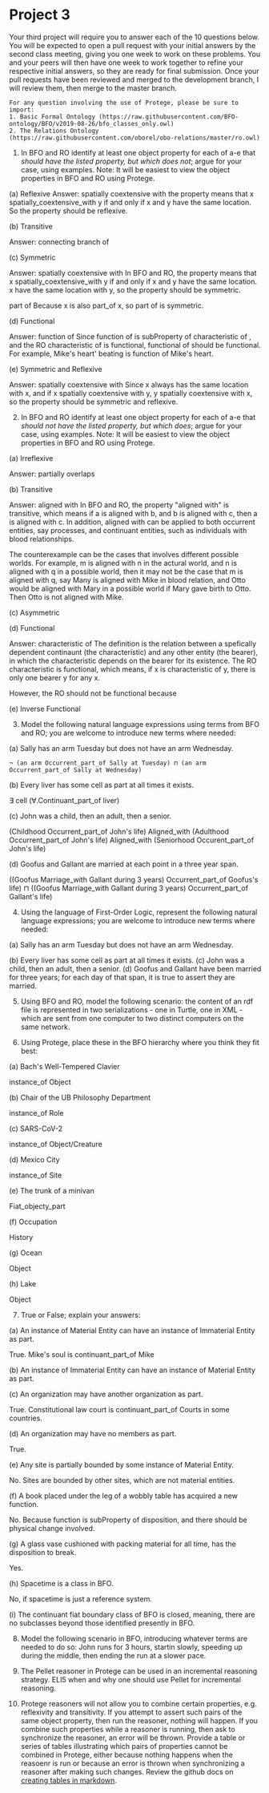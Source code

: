 # Project 3

Your third project will require you to answer each of the 10 questions below.  You will be expected to open a pull request with your initial answers by the second class meeting, giving you one week to work on these problems. You and your peers will then have one week to work together to refine your respective initial answers, so they are ready for final submission. Once your pull requests have been reviewed and merged to the development branch, I will review them, then merge to the master branch. 

```
For any question involving the use of Protege, please be sure to import:
1. Basic Formal Ontology (https://raw.githubusercontent.com/BFO-ontology/BFO/v2019-08-26/bfo_classes_only.owl)
2. The Relations Ontology (https://raw.githubusercontent.com/oborel/obo-relations/master/ro.owl)
```

1. In BFO and RO identify at least one object property for each of a-e that _should have the listed property, but which does not_; argue for your case, using examples. Note: It will be easiest to view the object properties in BFO and RO using Protege.
  
  (a)  Reflexive
  Answer: spatially coextensive with
  the property means that x spatially_coextensive_with y if and only if x and y have the same location. So the property should be reflexive.
  
  
  (b)  Transitive 
  
  Answer: connecting branch of
  
  (c)  Symmetric
  
  Answer: spatially coextensive with
  In BFO and RO, the property means that x spatially_coextensive_with y if and only if x and y have the same location. x have the same location with y, so the property should be symmetric.
 
  part of
  Because x is also part_of x, so part of is symmetric. 
  
  
  (d)  Functional 
  
  Answer: function of
  Since function of is subProperty of characteristic of , and the RO characteristic of is functional, functional of should be functional. For example, Mike's heart' beating is function of Mike's heart. 
  
  (e)  Symmetric and Reflexive
  
  Answer: spatially coextensive with
  Since x always has the same location with x, and if x spatially coextensive with y, y spatially coextensive with x, so the property should be symmetric and reflexive.

2. In BFO and RO identify at least one object property for each of a-e that _should not have the listed property, but which does_; argue for your case, using examples. Note: It will be easiest to view the object properties in BFO and RO using Protege.

  (a)  Irreflexive
  
  Answer: partially overlaps
  
  (b)  Transitive 
  
  Answer: aligned with
  In BFO and RO, the property "aligned with" is transitive, which means if a is aligned with b, and b is aligned with c, then a is aligned with c. In addition, aligned with can be applied to both occurrent entities, say processes, and continuant entities, such as individuals with blood relationships.
  
  The counterexample can be the cases that involves different possible worlds. For example, m is aligned with n in the actural world, and n is aligned with q in a possible world, then it may not be the case that m is aligned with q, say Many is aligned with Mike in blood relation, and Otto would be aligned with Mary in a possible world if Mary gave birth to Otto. Then Otto is not aligned with Mike. 
  
  
  (c)  Asymmetric
  
  
  
  
  (d)  Functional
  
  Answer: characteristic of 
  The definition is the relation between a spefically dependent continaunt (the characteristic) and any other entity (the bearer), in which the characteristic depends on the bearer for its existence. The RO characteristic is functional, which means, if x is characteristic of y, there is only one bearer y for any x. 
  
  However, the RO should not be functional because 
   
  
  
  (e)  Inverse Functional
  

3. Model the following natural language expressions using terms from BFO and RO; you are welcome to introduce new terms where needed:  

  (a) Sally has an arm Tuesday but does not have an arm Wednesday. 
  
    ¬ (an arm Occurrent_part_of Sally at Tuesday) ⊓ (an arm Occurrent_part_of Sally at Wednesday)
  
  (b) Every liver has some cell as part at all times it exists.
  
  ∃ cell (∀.Continuant_part_of liver)
  
  (c) John was a child, then an adult, then a senior. 
  
  (Childhood Occurrent_part_of John's life) Aligned_with (Adulthood Occurrent_part_of John's life) Aligned_with (Seniorhood Occurent_part_of John's life)
  
  (d) Goofus and Gallant are married at each point in a three year span. 
  
  ((Goofus Marriage_with Gallant during 3 years) Occurrent_part_of Goofus's life) ⊓ ((Goofus Marriage_with Gallant during 3 years) Occurrent_part_of Gallant's life) 


4. Using the language of First-Order Logic, represent the following natural language expressions; you are welcome to introduce new terms where needed: 

  (a) Sally has an arm Tuesday but does not have an arm Wednesday. 
  
    
  
  (b) Every liver has some cell as part at all times it exists.
  (c) John was a child, then an adult, then a senior. 
  (d) Goofus and Gallant have been married for three years; for each day of that span, it is true to assert they are married. 


5. Using BFO and RO, model the following scenario: the content of an rdf file is represented in two serializations - one in Turtle, one in XML - which are sent from one computer to two distinct computers on the same network.   


6. Using Protege, place these in the BFO hierarchy where you think they fit best:

  (a) Bach's Well-Tempered Clavier
  
  instance_of Object
  
  (b) Chair of the UB Philosophy Department
  
  instance_of Role
  
  (c) SARS-CoV-2
  
  instance_of Object/Creature
  
  (d) Mexico City
  
  instance_of Site
  
  (e) The trunk of a minivan
  
  Fiat_objecty_part
  
  (f) Occupation
  
  History
  
  (g) Ocean
  
  Object
  
  (h) Lake
  
  Object

7. True or False; explain your answers:

  (a) An instance of Material Entity can have an instance of Immaterial Entity as part.
  
  True. Mike's soul is continuant_part_of Mike
  
  (b) An instance of Immaterial Entity can have an instance of Material Entity as part.
  
  
  
  (c) An organization may have another organization as part.
  
  True. Constitutional law court is continuant_part_of Courts in some countries.
  
  (d) An organization may have no members as part. 
  
  True. 
  
  (e) Any site is partially bounded by some instance of Material Entity.
  
  No. Sites are bounded by other sites, which are not material entities.
  
  (f) A book placed under the leg of a wobbly table has acquired a new function. 
  
  No. Because function is subProperty of disposition, and there should be physical change involved. 
  
  (g) A glass vase cushioned with packing material for all time, has the disposition to break. 
  
  Yes. 
  
  (h) Spacetime is a class in BFO.
  
  No, if spacetime is just a reference system.
  
  (i) The continuant fiat boundary class of BFO is closed, meaning, there are no subclasses beyond those identified presently in BFO. 


8. Model the following scenario in BFO, introducing whatever terms are needed to do so: John runs for 3 hours, startin slowly, speeding up during the middle, then ending the run at a slower pace.  

9. The Pellet reasoner in Protege can be used in an incremental reasoning strategy. ELI5 when and why one should use Pellet for incremental reasoning. 

10. Protege reasoners will not allow you to combine certain properties, e.g. reflexivity and transitivity. If you attempt to assert such pairs of the same object property, then run the reasoner, nothing will happen. If you combine such properties while a reasoner is running, then ask to synchronize the reasoner, an error will be thrown. Provide a table or series of tables illustrating which pairs of properties cannot be combined in Protege, either because nothing happens when the reasoenr is run or because an error is thrown when synchronizing a reasoner after making such changes. Review the github docs on [creating tables in markdown](https://docs.github.com/en/get-started/writing-on-github/working-with-advanced-formatting/organizing-information-with-tables).
